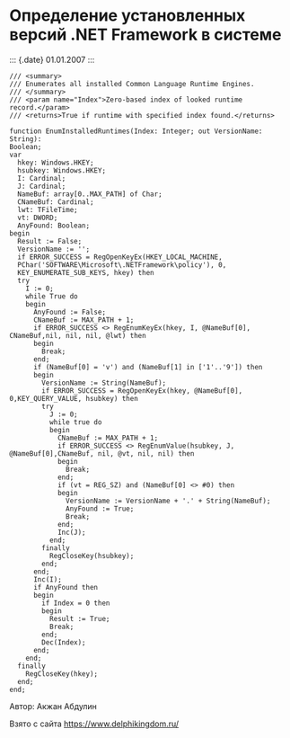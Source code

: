 Определение установленных версий .NET Framework в системе
=========================================================

::: {.date}
01.01.2007
:::

    /// <summary>
    /// Enumerates all installed Common Language Runtime Engines.
    /// </summary>
    /// <param name="Index">Zero-based index of looked runtime
    record.</param>
    /// <returns>True if runtime with specified index found.</returns>
     
    function EnumInstalledRuntimes(Index: Integer; out VersionName: String):
    Boolean;
    var
      hkey: Windows.HKEY;
      hsubkey: Windows.HKEY;
      I: Cardinal;
      J: Cardinal;
      NameBuf: array[0..MAX_PATH] of Char;
      CNameBuf: Cardinal;
      lwt: TFileTime;
      vt: DWORD;
      AnyFound: Boolean;
    begin
      Result := False;
      VersionName := '';
      if ERROR_SUCCESS = RegOpenKeyEx(HKEY_LOCAL_MACHINE,
      PChar('SOFTWARE\Microsoft\.NETFramework\policy'), 0,
      KEY_ENUMERATE_SUB_KEYS, hkey) then
      try
        I := 0;
        while True do
        begin
          AnyFound := False;
          CNameBuf := MAX_PATH + 1;
          if ERROR_SUCCESS <> RegEnumKeyEx(hkey, I, @NameBuf[0], CNameBuf,nil, nil, nil, @lwt) then
          begin
            Break;
          end;
          if (NameBuf[0] = 'v') and (NameBuf[1] in ['1'..'9']) then
          begin
            VersionName := String(NameBuf);
            if ERROR_SUCCESS = RegOpenKeyEx(hkey, @NameBuf[0], 0,KEY_QUERY_VALUE, hsubkey) then
            try
              J := 0;
              while true do
              begin
                CNameBuf := MAX_PATH + 1;
                if ERROR_SUCCESS <> RegEnumValue(hsubkey, J, @NameBuf[0],CNameBuf, nil, @vt, nil, nil) then
                begin
                  Break;
                end;
                if (vt = REG_SZ) and (NameBuf[0] <> #0) then
                begin
                  VersionName := VersionName + '.' + String(NameBuf);
                  AnyFound := True;
                  Break;
                end;
                Inc(J);
              end;
            finally
              RegCloseKey(hsubkey);
            end;
          end;
          Inc(I);
          if AnyFound then
          begin
            if Index = 0 then
            begin
              Result := True;
              Break;
            end;
            Dec(Index);
          end;
        end;
      finally
        RegCloseKey(hkey);
      end;
    end;

Автор: Акжан Абдулин

Взято с сайта <https://www.delphikingdom.ru/>
